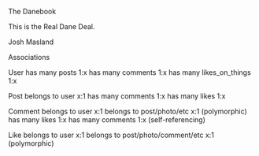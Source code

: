 The Danebook

This is the Real Dane Deal.

Josh Masland


Associations

User
  has many posts 1:x
  has many comments 1:x
  has many likes_on_things 1:x

Post
  belongs to user x:1
  has many comments 1:x
  has many likes 1:x

Comment
  belongs to user x:1
  belongs to post/photo/etc x:1 (polymorphic)
  has many likes 1:x
  has many comments 1:x (self-referencing)

Like
  belongs to user x:1
  belongs to post/photo/comment/etc x:1 (polymorphic)
